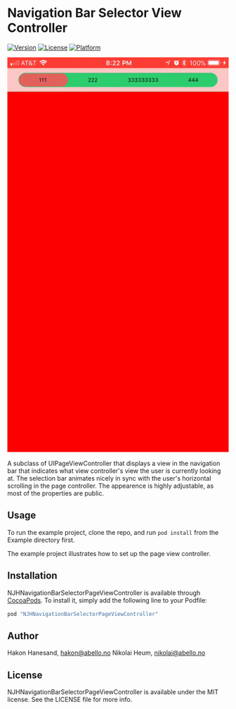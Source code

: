 # Navigation Bar Selector View Controller

[![Version](https://img.shields.io/cocoapods/v/NJHNavigationBarSelectorPageViewController.svg?style=flat)](http://cocoapods.org/pods/NJHNavigationBarSelectorPageViewController)
[![License](https://img.shields.io/cocoapods/l/NJHNavigationBarSelectorPageViewController.svg?style=flat)](http://cocoapods.org/pods/NJHNavigationBarSelectorPageViewController)
[![Platform](https://img.shields.io/cocoapods/p/NJHNavigationBarSelectorPageViewController.svg?style=flat)](http://cocoapods.org/pods/NJHNavigationBarSelectorPageViewController)

![demo gif](https://github.com/abellono/NavigationBarSelectorPageViewController/blob/master/movie.gif)

A subclass of UIPageViewController that displays a view in the navigation bar that indicates what view controller's view the user is currently looking at. The selection
bar animates nicely in sync with the user's horizontal scrolling in the page controller. The appearence is highly adjustable, as most of the properties are public.

## Usage

To run the example project, clone the repo, and run `pod install` from the Example directory first.

The example project illustrates how to set up the page view controller.

## Installation

NJHNavigationBarSelectorPageViewController is available through [CocoaPods](http://cocoapods.org). To install
it, simply add the following line to your Podfile:

```ruby
pod "NJHNavigationBarSelectorPageViewController"
```

## Author

Hakon Hanesand, hakon@abello.no
Nikolai Heum, nikolai@abello.no

## License

NJHNavigationBarSelectorPageViewController is available under the MIT license. See the LICENSE file for more info.
